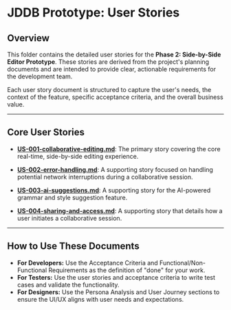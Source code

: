 # JDDB Prototype: User Stories

## Overview

This folder contains the detailed user stories for the **Phase 2: Side-by-Side Editor Prototype**. These stories are derived from the project's planning documents and are intended to provide clear, actionable requirements for the development team.

Each user story document is structured to capture the user's needs, the context of the feature, specific acceptance criteria, and the overall business value.

---

## Core User Stories

- **[US-001-collaborative-editing.md](./US-001-collaborative-editing.md)**: The primary story covering the core real-time, side-by-side editing experience.

- **[US-002-error-handling.md](./US-002-error-handling.md)**: A supporting story focused on handling potential network interruptions during a collaborative session.

- **[US-003-ai-suggestions.md](./US-003-ai-suggestions.md)**: A supporting story for the AI-powered grammar and style suggestion feature.

- **[US-004-sharing-and-access.md](./US-004-sharing-and-access.md)**: A supporting story that details how a user initiates a collaborative session.

---

## How to Use These Documents

- **For Developers:** Use the Acceptance Criteria and Functional/Non-Functional Requirements as the definition of "done" for your work.
- **For Testers:** Use the user stories and acceptance criteria to write test cases and validate the functionality.
- **For Designers:** Use the Persona Analysis and User Journey sections to ensure the UI/UX aligns with user needs and expectations.
